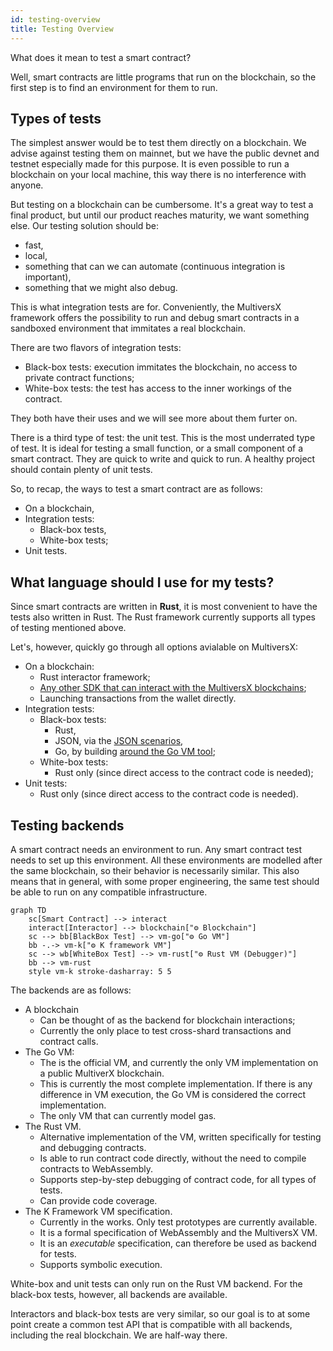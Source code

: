```yaml
---
id: testing-overview
title: Testing Overview
---
```


[comment]: # (mx-abstract)

What does it mean to test a smart contract?

Well, smart contracts are little programs that run on the blockchain, so the first step is to find an environment for them to run.


[comment]: # (mx-context-auto)

## Types of tests

The simplest answer would be to test them directly on a blockchain. We advise against testing them on mainnet, but we have the public devnet and testnet especially made for this purpose. It is even possible to run a blockchain on your local machine, this way there is no interference with anyone.

But testing on a blockchain can be cumbersome. It's a great way to test a final product, but until our product reaches maturity, we want something else. Our testing solution should be:
- fast,
- local,
- something that can we can automate (continuous integration is important),
- something that we might also debug.

This is what integration tests are for. Conveniently, the MultiversX framework offers the possibility to run and debug smart contracts in a sandboxed environment that immitates a real blockchain. 

There are two flavors of integration tests:
- Black-box tests: execution immitates the blockchain, no access to private contract functions;
- White-box tests: the test has access to the inner workings of the contract.

They both have their uses and we will see more about them furter on.

There is a third type of test: the unit test. This is the most underrated type of test. It is ideal for testing a small function, or a small component of a smart contract. They are quick to write and quick to run. A healthy project should contain plenty of unit tests.

So, to recap, the ways to test a smart contract are as follows:
- On a blockchain,
- Integration tests:
    - Black-box tests,
    - White-box tests;
- Unit tests.


[comment]: # (mx-context-auto)

## What language should I use for my tests?

Since smart contracts are written in **Rust**, it is most convenient to have the tests also written in Rust. The Rust framework currently supports all types of testing mentioned above.

Let's, however, quickly go through all options avialable on MultiversX:
- On a blockchain:
    - Rust interactor framework;
    - [Any other SDK that can interact with the MultiversX blockchains](/sdk-and-tools/overview);
    - Launching transactions from the wallet directly.
- Integration tests:
    - Black-box tests:
        - Rust,
        - JSON, via the [JSON scenarios](/developers/testing/scenario/structure-json),
        - Go, by building [around the Go VM tool](/developers/testing/testing-in-go);
    - White-box tests:
        - Rust only (since direct access to the contract code is needed);
- Unit tests:
    - Rust only (since direct access to the contract code is needed).


[comment]: # (mx-context-auto)

## Testing backends

A smart contract needs an environment to run. Any smart contract test needs to set up this environment. All these environments are modelled after the same blockchain, so their behavior is necessarily similar. This also means that in general, with some proper engineering, the same test should be able to run on any compatible infrastructure.

```mermaid
graph TD
    sc[Smart Contract] --> interact
    interact[Interactor] --> blockchain["⚙️ Blockchain"]
    sc --> bb[BlackBox Test] --> vm-go["⚙️ Go VM"]
    bb -.-> vm-k["⚙️ K framework VM"]
    sc --> wb[WhiteBox Test] --> vm-rust["⚙️ Rust VM (Debugger)"]
    bb --> vm-rust
    style vm-k stroke-dasharray: 5 5
```

The backends are as follows:
- A blockchain
    - Can be thought of as the backend for blockchain interactions;
    - Currently the only place to test cross-shard transactions and contract calls.
- The Go VM:
    - The is the official VM, and currently the only VM implementation on a public MultiverX blockchain.
    - This is currently the most complete implementation. If there is any difference in VM execution, the Go VM is considered the correct implementation.
    - The only VM that can currently model gas.
- The Rust VM.
    - Alternative implementation of the VM, written specifically for testing and debugging contracts.
    - Is able to run contract code directly, without the need to compile contracts to WebAssembly.
    - Supports step-by-step debugging of contract code, for all types of tests.
    - Can provide code coverage.
- The K Framework VM specification.
    - Currently in the works. Only test prototypes are currently available.
    - It is a formal specification of WebAssembly and the MultiversX VM.
    - It is an _executable_ specification, can therefore be used as backend for tests.
    - Supports symbolic execution.

White-box and unit tests can only run on the Rust VM backend. For the black-box tests, however, all backends are available.

Interactors and black-box tests are very similar, so our goal is to at some point create a common test API that is compatible with all backends, including the real blockchain. We are half-way there.

